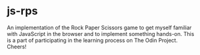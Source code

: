 # js-rps
An implementation of the Rock Paper Scissors game to get myself familiar with 
JavaScript in the browser and to implement something hands-on. This is a part 
of participating in the learning process on The Odin Project. Cheers!
